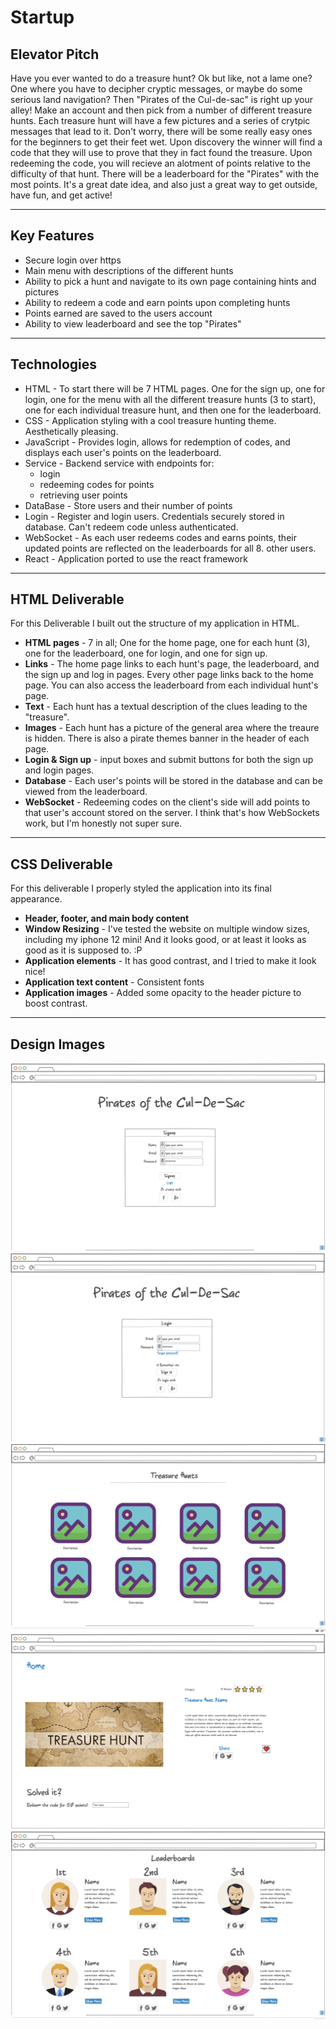 # Startup

## Elevator Pitch

Have you ever wanted to do a treasure hunt? Ok but like, not a lame one? One where you have to decipher cryptic messages, or maybe do some serious land navigation?
Then "Pirates of the Cul-de-sac" is right up your alley! Make an account and then pick from a number of different treasure hunts. Each treasure hunt will have a few pictures and a series of crytpic messages that lead to it. Don't worry, there will be some really easy ones for the beginners to get their feet wet. 
Upon discovery the winner will find a code that they will use to prove that they in fact found the treasure. Upon redeeming the code, you will recieve an alotment of points 
relative to the difficulty of that hunt. There will be a leaderboard for the "Pirates" with the most points. It's a great date idea, and also just a great way to 
get outside, have fun, and get active!

---
## Key Features

- Secure login over https
- Main menu with descriptions of the different hunts
- Ability to pick a hunt and navigate to its own page containing hints and pictures
- Ability to redeem a code and earn points upon completing hunts
- Points earned are saved to the users account
- Ability to view leaderboard and see the top "Pirates"

---
## Technologies

- HTML - To start there will be 7 HTML pages. One for the sign up, one for login, one for the menu with all the different treasure hunts (3 to start), one for each individual treasure hunt, and then one for the leaderboard.
- CSS - Application styling with a cool treasure hunting theme. Aesthetically pleasing.
- JavaScript - Provides login, allows for redemption of codes, and displays each user's points on the leaderboard.
- Service - Backend service with endpoints for:
    - login
    - redeeming codes for points
    - retrieving user points
- DataBase - Store users and their number of points
- Login - Register and login users. Credentials securely stored in database. Can't redeem code unless authenticated.
- WebSocket - As each user redeems codes and earns points, their updated points are reflected on the leaderboards for all 8. other users.
- React - Application ported to use the react framework
  
---
## HTML Deliverable

For this Deliverable I built out the structure of my application in HTML.
- **HTML pages** - 7 in all; One for the home page, one for each hunt (3), one for the leaderboard, one for login, and one for sign up.
- **Links** - The home page links to each hunt's page, the leaderboard, and the sign up and log in pages. Every other page links back to the home page. You can also access the leaderboard from each individual hunt's page.
- **Text** - Each hunt has a textual description of the clues leading to the "treasure".
- **Images** - Each hunt has a picture of the general area where the treaure is hidden. There is also a pirate themes banner in the header of each page.
- **Login & Sign up** - input boxes and submit buttons for both the sign up and login pages.
- **Database** - Each user's points will be stored in the database and can be viewed from the leaderboard.
- **WebSocket** - Redeeming codes on the client's side will add points to that user's account stored on the server. I think that's how WebSockets work, but I'm honestly not super sure.
  
---
## CSS Deliverable
For this deliverable I properly styled the application into its final appearance.
- **Header, footer, and main body content**
- **Window Resizing** - I've tested the website on multiple window sizes, including my iphone 12 mini! And it looks good, or at least it looks as good as it is supposed to. :P
- **Application elements** - It has good contrast, and I tried to make it look nice!
- **Application text content** - Consistent fonts
- **Application images** - Added some opacity to the header picture to boost contrast.
  
---
## Design Images
![](Pics/signup.png)
![](Pics/Login.png)
![](Pics/Menu.png)
![](Pics/TreasureHunt.png)
![](Pics/Leaderboard.png)